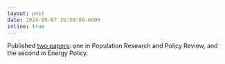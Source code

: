 ```yaml
---
layout: post
date: 2024-05-07 15:59:00-0400
inline: true
---
```


Published <a href="https://galjak.com/publications/">two papers</a>: one in Population Research and Policy Review, and the second in Energy Policy.